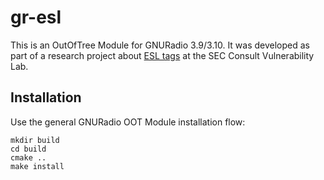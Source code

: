 # gr-esl

This is an OutOfTree Module for GNURadio 3.9/3.10. 
It was developed as part of a research project about [ESL tags](https://sec-consult.com/blog/detail/blackmail-roulette-the-risks-of-electronic-shelf-labels-for-retail-and-critical-infrastructure/) at the SEC Consult Vulnerability Lab.

## Installation
Use the general GNURadio OOT Module installation flow:
```
mkdir build
cd build
cmake ..
make install
```
